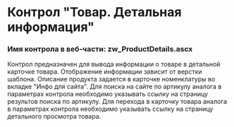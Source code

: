 ﻿---
description: 2.4.10.0
---
# Контрол "Товар. Детальная информация"
### Имя контрола в веб-части: zw_ProductDetails.ascx
Контрол предназначен для вывода информации о товаре в детальной карточке товара.
Отображение информации зависит от верстки шаблона. Описание продукта задается в карточке номенклатуры во вкладке "Инфо для сайта".
Для поиска на сайте по артикулу аналога в параметрах контрола необходимо указывать ссылку на страницу результов поиска по артикулу.
Для перехода в карточку товара аналога в параметрах контрола необходимо указывать ссылку на страницу детального просмотра товара.
